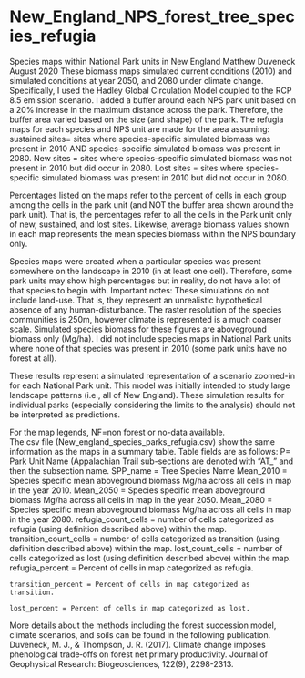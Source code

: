 # New_England_NPS_forest_tree_species_refugia
Species maps within National Park units in New England
Matthew Duveneck
August 2020
These biomass maps simulated current conditions (2010) and simulated conditions at year 2050, and 2080 under climate change.  Specifically, I used the Hadley Global Circulation Model coupled to the RCP 8.5 emission scenario.   I added a buffer around each NPS park unit based on a 20% increase in the maximum distance across the park.  Therefore, the buffer area varied based on the size (and shape) of the park.  The refugia maps for each species and NPS unit are made for the area assuming: sustained sites= sites where species-specific simulated biomass was present in 2010 AND species-specific simulated biomass was present in 2080.  New sites = sites where species-specific simulated biomass was not present in 2010 but did occur in 2080. Lost sites = sites where species-specific simulated biomass was present in 2010 but did not occur in 2080.  

Percentages listed on the maps refer to the percent of cells in each group among the cells in the park unit (and NOT the buffer area shown around the park unit). That is, the percentages refer to all the cells in the Park unit only of new, sustained, and lost sites.  Likewise, average biomass values shown in each map represents the mean species biomass within the NPS boundary only.  

Species maps were created when a particular species was present somewhere on the landscape in 2010 (in at least one cell).  Therefore, some park units may show high percentages but in reality, do not have a lot of that species to begin with.
Important notes: These simulations do not include land-use.  That is, they represent an unrealistic hypothetical absence of any human-disturbance. The raster resolution of the species communities is 250m, however climate is represented is a much coarser scale.  Simulated species biomass for these figures are aboveground biomass only (Mg/ha).  I did not include species maps in National Park units where none of that species was present in 2010 (some park units have no forest at all).  

These results represent a simulated representation of a scenario zoomed-in for each National Park unit.  This model was initially intended to study large landscape patterns (i.e., all of New England).  These simulation results for individual parks (especially considering the limits to the analysis) should not be interpreted as predictions.   

For the map legends, NF=non forest or no-data available.  
The csv file (New_england_species_parks_refugia.csv) show the same information as the maps in a summary table.  Table fields are as follows:
	P= Park Unit Name (Appalachian Trail sub-sections are denoted with “AT_” and then the 	subsection name.
	SPP_name = Tree Species Name
	Mean_2010 = Species specific mean aboveground biomass Mg/ha across all cells in map in the 	year 2010.
	Mean_2050 = Species specific mean aboveground biomass Mg/ha across all cells in map in the 	year 2050.
	Mean_2080 = Species specific mean aboveground biomass Mg/ha across all cells in map in the 	year 2080.
refugia_count_cells = number of cells categorized as refugia (using definition described above) 	within the map.
transition_count_cells = number of cells categorized as transition (using definition described 	above) 	within the map.
lost_count_cells = number of cells categorized as lost (using definition described above) 	within 	the map.
	refugia_percent = Percent of cells in map categorized as refugia.

	transition_percent = Percent of cells in map categorized as transition.

	lost_percent = Percent of cells in map categorized as lost.

More details about the methods including the forest succession model, climate scenarios, and soils can be found in the following publication.  
Duveneck, M. J., & Thompson, J. R. (2017). Climate change imposes phenological trade‐offs on forest net primary productivity. Journal of Geophysical Research: Biogeosciences, 122(9), 2298-2313.
